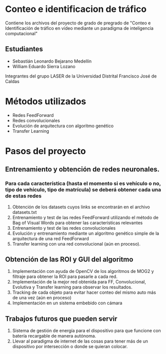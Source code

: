 # Conteo e identificacion de tráfico
Contiene los archivos del proyecto de grado de pregrado de "Conteo e Identificación de tráfico en vídeo mediante un paradigma de inteligencia computacional" 

## Estudiantes
- Sebastián Leonardo Bejarano Medellín
- William Eduardo Sierra Lozano

Integrantes del grupo LASER de la Universidad Distrital Francisco José de Caldas

# Métodos utilizados
- Redes FeedForward
- Redes convolucionales
- Evolución de arquitectura con algoritmo genético
- Transfer Learning

# Pasos del proyecto

## Entrenamiento y obtención de redes neuronales.
### Para cada característica (hasta el momento si es vehículo o no, tipo de vehículo, tipo de matrícula) se deberá obtener cada una de estas redes
1. Obtención de los datasets cuyos links se encontrarán en el archivo datasets.txt
2. Entrenamiento y test de las redes FeedForward utilizando el método de Bag of Visual Words para obtener las características relevantes
3. Entrenamiento y test de las redes convolucionales
4. Evolución y entrenamiento mediante un algoritmo genético simple de la arquitectura de una red FeedForward
5. Transfer learning con una red convolucional (aún en proceso).

## Obtención de las ROI y GUI del algoritmo
1. Implementación con ayuda de OpenCV de los algoritmos de MOG2 y filtraje para obtener la ROI para pasarle a cada red.
2. Implementación de la mejor red obtenida para FF, Convolucional, Evolutiva y Transfer learning para observar los resultados.
3. Tracking de cada objeto para evitar hacer conteo del mismo auto más de una vez (aún en proceso)
4. Implementación en un sistema embebido con cámara

## Trabajos futuros que pueden servir
1. Sistema de gestión de energía para el dispositivo para que funcione con batería recargable de manera autónoma.
2. Llevar al paradigma de internet de las cosas para tener más de un dispositivo por intersección o donde se quieran colocar.
